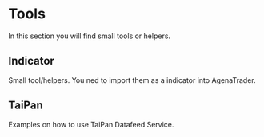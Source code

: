 ﻿# Tools
In this section you will find small tools or helpers.

## Indicator
Small tool/helpers. You ned to import them as a indicator into AgenaTrader. 

## TaiPan
Examples on how to use TaiPan Datafeed Service.
